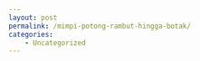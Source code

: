 ```yaml
---
layout: post
permalink: /mimpi-potong-rambut-hingga-botak/
categories:
    - Uncategorized
---
```


